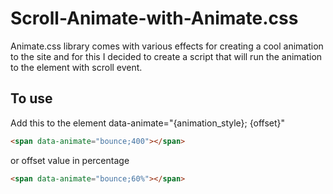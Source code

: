# Scroll-Animate-with-Animate.css
Animate.css library comes with various effects for creating a cool animation to the site and for this I decided to create a script 
that will run the animation to the element with scroll event.

## To use

Add this to the element data-animate="{animation_style}; {offset}"
```html
<span data-animate="bounce;400"></span>
``` 

or offset value in percentage

```html
<span data-animate="bounce;60%"></span>
```